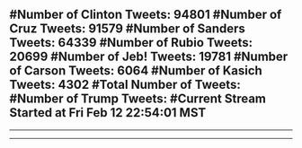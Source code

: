 #Number of Clinton Tweets: 94801
#Number of Cruz Tweets: 91579
#Number of Sanders Tweets: 64339
#Number of Rubio Tweets: 20699
#Number of Jeb! Tweets: 19781
#Number of Carson Tweets: 6064
#Number of Kasich Tweets: 4302
#Total Number of Tweets:  
#Number of Trump Tweets: 
#Current Stream Started at Fri Feb 12 22:54:01 MST
---
---
---
